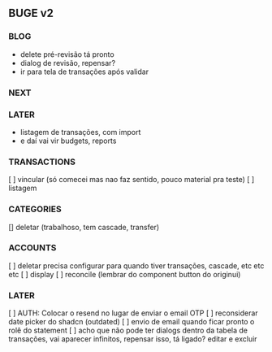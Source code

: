## BUGE v2

### BLOG

- delete pré-revisão tá pronto
- dialog de revisão, repensar?
- ir para tela de transações após validar

### NEXT

### LATER

- listagem de transações, com import
- e daí vai vir budgets, reports

### TRANSACTIONS

[ ] vincular (só comecei mas nao faz sentido, pouco material pra teste)
[ ] listagem

### CATEGORIES

[] deletar (trabalhoso, tem cascade, transfer)

### ACCOUNTS

[ ] deletar precisa configurar para quando tiver transações, cascade, etc etc etc
[ ] display
[ ] reconcile (lembrar do component button do originui)

### LATER

[ ] AUTH: Colocar o resend no lugar de enviar o email OTP
[ ] reconsiderar date picker do shadcn (outdated)
[ ] envio de email quando ficar pronto o rolê do statement
[ ] acho que não pode ter dialogs dentro da tabela de transações, vai aparecer infinitos, repensar isso, tá ligado? editar e excluir
